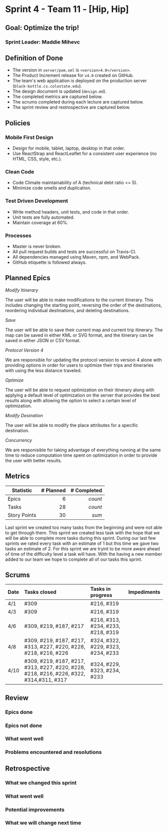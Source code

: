# Sprint 4 - Team 11 - [Hip, Hip]

## Goal: Optimize the trip!
### Sprint Leader: Maddie Mihevc


## Definition of Done

* The version in `server/pom.xml` is `<version>4.0</version>`.
* The Product Increment release for `v4.0` created on GitHub.
* The team's web application is deployed on the production server (`black-bottle.cs.colostate.edu`).
* The design document is updated (`design.md`).
* The completed metrics are captured below.
* The scrums completed during each lecture are captured below.
* The sprint review and restrospective are captured below.


## Policies

### Mobile First Design
* Design for mobile, tablet, laptop, desktop in that order.
* Use ReactStrap and ReactLeaflet for a consistent user experience (no HTML, CSS, style, etc.).

### Clean Code
* Code Climate maintainability of A (technical debt ratio <= 5).
* Minimize code smells and duplication.

### Test Driven Development
* Write method headers, unit tests, and code in that order.
* Unit tests are fully automated.
* Maintain coverage at 60%.

### Processes
* Master is never broken. 
* All pull request builds and tests are successful on Travis-CI.
* All dependencies managed using Maven, npm, and WebPack.
* GitHub etiquette is followed always.


## Planned Epics

*Modify Itinerary*

The user will be able to make modifications to the current itinerary. This includes changing the starting point, reversing the order of the destinations, reordering individual destinations, and deleting destinations.

*Save*

The user will be able to save their current map and current trip itinerary. The map can be saved in either KML or SVG format, and the itinerary can be saved in either JSON or CSV format.

*Protocol Version 4*

We are responsible for updating the protocol version to version 4 alone with providing options in order for users to optimize their trips and itineraries with using the less distance traveled.

*Optimize*

The user will be able to request optimization on their itinerary along with applying a default level of optimization on the server that provides the best results along with allowing the option to select a certain level of optimization.

*Modify Desination*

The user will be able to modify the place attributes for a specific destination.

*Concurrency*

We are responisible for taking advantage of everything running at the same time to reduce computation time spent on optimization in order to provide the user with better results.

## Metrics

| Statistic | # Planned | # Completed |
| --- | ---: | ---: |
| Epics | 6 | *count* |
| Tasks | 28   | *count* | 
| Story Points |  30  | *sum* | 

Last sprint we created too many tasks from the beginning and were not able to get through them. This sprint we created less task with the hope that we will be able to complete more tasks during this sprint. During our last few sprints we rated every task with an estimate of 1 but this time we gave two tasks an estimate of 2. For this sprint we are tryint to be more aware ahead of time of the difficulty level a task will have. With the having a new member added to our team we hope to complete all of our tasks this sprint. 


## Scrums

| Date | Tasks closed  | Tasks in progress | Impediments |
| :--- | :--- | :--- | :--- |
| 4/1 | #309 | #216, #319 |  | 
| 4/3 | #309 | #216, #319 | |
| 4/6 | #309, #219, #187, #217 | #216, #313, #234, #233, #218, #319 | |
| 4/8 | #309, #219, #187, #217, #313, #227, #220, #228, #218, #216, #226 | #324, #322, #229, #323, #234, #233 | |
| 4/10 | #309, #219, #187, #217, #313, #227, #220, #228, #218, #216, #226, #322, #314,#311, #317 | #324, #229, #323, #234, #233| |


## Review

### Epics done  

### Epics not done 

### What went well

### Problems encountered and resolutions


## Retrospective

### What we changed this sprint

### What went well

### Potential improvements

### What we will change next time
